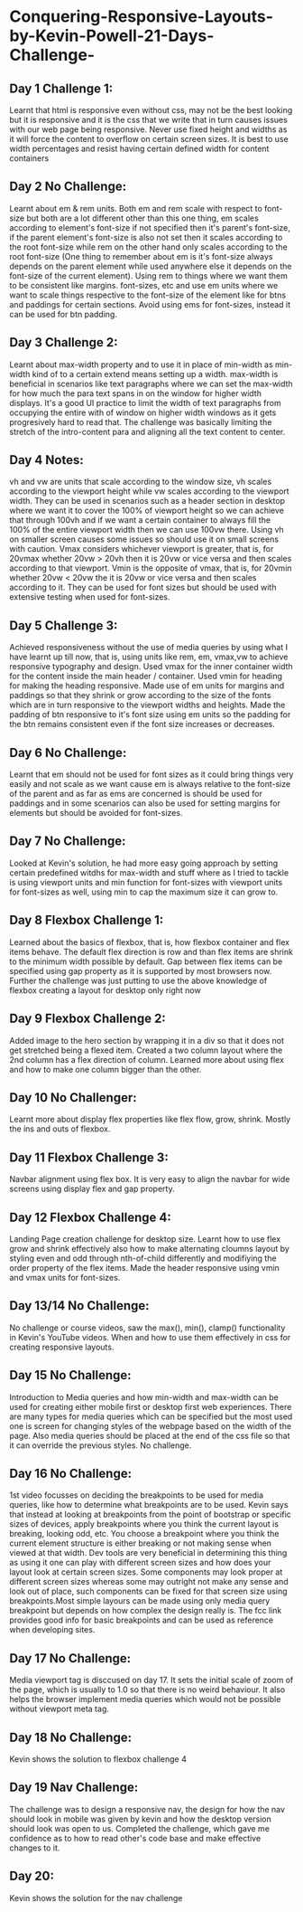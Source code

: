 # Conquering-Responsive-Layouts-by-Kevin-Powell-21-Days-Challenge-

## Day 1 Challenge 1:

Learnt that html is responsive even without css, may not be the best looking but it is responsive and it is the css that we write that in turn causes issues with our web page being responsive. Never use fixed height and widths as it will force the content to overflow on certain screen sizes. It is best to use width percentages and resist having certain defined width for content containers

## Day 2 No Challenge:

Learnt about em & rem units. Both em and rem scale with respect to font-size but both are a lot different other than this one thing, em scales according to element's font-size if not specified then it's parent's font-size, if the parent element's font-size is also not set then it scales according to the root font-size while rem on the other hand only scales according to the root font-size (One thing to remember about em is it's font-size always depends on the parent element while used anywhere else it depends on the font-size of the current element). Using rem to things where we want them to be consistent like margins. font-sizes, etc and use em units where we want to scale things respective to the font-size of the element like for btns and paddings for certain sections. Avoid using ems for font-sizes, instead it can be used for btn padding.

## Day 3 Challenge 2:

Learnt about max-width property and to use it in place of min-width as min-width kind of to a certain extend means setting up a width. max-width is beneficial in scenarios like text paragraphs where we can set the max-width for how much the para text spans in on the window for higher width displays. It's a good UI practice to limit the width of text paragraphs from occupying the entire with of window on higher width windows as it gets progresively hard to read that. The challenge was basically limiting the stretch of the intro-content para and aligning all the text content to center.

## Day 4 Notes:

vh and vw are units that scale according to the window size, vh scales according to the viewport height while vw scales according to the viewport width. They can be used in scenarios such as a header section in desktop where we want it to cover the 100% of viewport height so we can achieve that through 100vh and if we want a certain container to always fill the 100% of the entire viewport width then we can use 100vw there. Using vh on smaller screen causes some issues so should use it on small screens with caution. Vmax considers whichever viewport is greater, that is, for 20vmax whether 20vw > 20vh then it is 20vw or vice versa and then scales according to that viewport. Vmin is the opposite of vmax, that is, for 20vmin whether 20vw < 20vw the it is 20vw or vice versa and then scales according to it. They can be used for font sizes but should be used with extensive testing when used for font-sizes.

## Day 5 Challenge 3:

Achieved responsiveness without the use of media queries by using what I have learnt up till now, that is, using units like rem, em, vmax,vw to achieve responsive typography and design. Used vmax for the inner container width for the content inside the main header / container. Used vmin for heading for making the heading responsive. Made use of em units for margins and paddings so that they shrink or grow according to the size of the fonts which are in turn responsive to the viewport widths and heights. Made the padding of btn responsive to it's font size using em units so the padding for the btn remains consistent even if the font size increases or decreases.

## Day 6 No Challenge:

Learnt that em should not be used for font sizes as it could bring things very easily and not scale as we want cause em is always relative to the font-size of the parent and as far as ems are concerned is should be used for paddings and in some scenarios can also be used for setting margins for elements but should be avoided for font-sizes.

## Day 7 No Challenge:

Looked at Kevin's solution, he had more easy going approach by setting certain predefined witdhs for max-width and stuff where as I tried to tackle is using viewport units and min function for font-sizes with viewport units for font-sizes as well, using min to cap the maximum size it can grow to.

## Day 8 Flexbox Challenge 1:

Learned about the basics of flexbox, that is, how flexbox container and flex items behave. The default flex direction is row and than flex items are shrink to the minimum width possible by default. Gap between flex items can be specified using gap property as it is supported by most browsers now. Further the challenge was just putting to use the above knowledge of flexbox creating a layout for desktop only right now

## Day 9 Flexbox Challenge 2:

Added image to the hero section by wrapping it in a div so that it does not get stretched being a flexed item. Created a two column layout where the 2nd column has a flex direction of column. Learned more about using flex and how to make one column bigger than the other.

## Day 10 No Challenger:

Learnt more about display flex properties like flex flow, grow, shrink. Mostly the ins and outs of flexbox.

## Day 11 Flexbox Challenge 3:

Navbar alignment using flex box. It is very easy to align the navbar for wide screens using display flex and gap property.

## Day 12 Flexbox Challenge 4:

Landing Page creation challenge for desktop size. Learnt how to use flex grow and shrink effectively also how to make alternating cloumns layout by styling even and odd through nth-of-child differently and modifiying the order property of the flex items. Made the header responsive using vmin and vmax units for font-sizes.

## Day 13/14 No Challenge:

No challenge or course videos, saw the max(), min(), clamp() functionality in Kevin's YouTube videos. When and how to use them effectively in css for creating responsive layouts.

## Day 15 No Challenge:

Introduction to Media queries and how min-width and max-width can be used for creating either mobile first or desktop first web experiences. There are many types for media queries which can be specified but the most used one is screen for changing styles of the webpage based on the width of the page. Also media queries should be placed at the end of the css file so that it can override the previous styles. No challenge.

## Day 16 No Challenge:

1st video focusses on deciding the breakpoints to be used for media queries, like how to determine what breakpoints are to be used. Kevin says that instead at looking at breakpoints from the point of bootstrap or specific sizes of devices, apply breakpoints where you think the current layout is breaking, looking odd, etc. You choose a breakpoint where you think the current element structure is either breaking or not making sense when viewed at that width. Dev tools are very beneficial in determining this thing as using it one can play with different screen sizes and how does your layout look at certain screen sizes. Some components may look proper at different screen sizes whereas some may outright not make any sense and look out of place, such components can be fixed for that screen size using breakpoints.Most simple layours can be made using only media query breakpoint but depends on how complex the design really is. The fcc link provides good info for basic breakpoints and can be used as reference when developing sites.

## Day 17 No Challenge:

Media viewport tag is disccused on day 17. It sets the initial scale of zoom of the page, which is usually to 1.0 so that there is no weird behaviour. It also helps the browser implement media queries which would not be possible without viewport meta tag.

## Day 18 No Challenge:

Kevin shows the solution to flexbox challenge 4

## Day 19 Nav Challenge:

The challenge was to design a responsive nav, the design for how the nav should look in mobile was given by kevin and how the desktop version should look was open to us. Completed the challenge, which gave me confidence as to how to read other's code base and make effective changes to it.

## Day 20:

Kevin shows the solution for the nav challenge
